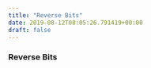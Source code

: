 ```yaml
---
title: "Reverse Bits"
date: 2019-08-12T08:05:26.791419+00:00
draft: false
---
```


### Reverse Bits
